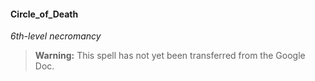 #### Circle_of_Death
<!-- markdownlint-disable-next-line no-emphasis-as-heading -->
_6th-level necromancy_

> **Warning:**
> This spell has not yet been transferred from the Google Doc.
